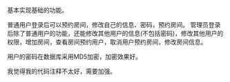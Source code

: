 基本实现基础的功能。

普通用户登录后可以预约房间，修改自己的信息、密码，预约房间。
管理员登录后除了普通用户的功能，还能修改其他用户的信息(不包括密码)，修改其他用户的权限，增加房间，查看房间预约用户，取消用户预约房间，修改房间信息。

用户的密码在数据库采用MD5加密，加密效果好。

我觉得我的代码注释不太好，需要加强。
